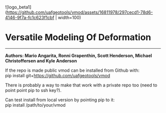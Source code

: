 
![logo_beta1](https://github.com/uafgeotools/vmod/assets/16811978/297cecd1-78d6-4146-9f7a-fc1c623f1cbf | width=100)
# Versatile Modeling Of Deformation

***

**Authors: Mario Angarita, Ronni Grapenthin, Scott Henderson, Michael Christoffersen and Kyle Anderson**

If the repo is made public vmod can be installed from Github with:  
pip install git+https://github.com/uafgeotools/vmod  
  
There is probably a way to make that work with a private repo too (need to point point pip to ssh key?).  
  
Can test install from local version by pointing pip to it:  
pip install /path/to/your/vmod
